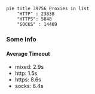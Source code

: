 
```mermaid
pie title 39756 Proxies in list
    "HTTP" : 23838
    "HTTPS": 5848
    "SOCKS" : 14469
```

### Some Info
#### Average Timeout

- mixed: 2.9s
- http: 1.5s
- https: 8.6s
- socks: 6.4s